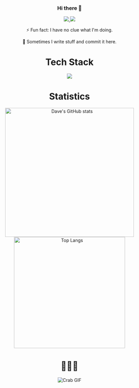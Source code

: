 <div align="center">

### Hi there 👋

<a href="https://github.com/DJSaunders1997">
  <img src="https://img.shields.io/badge/GitHub-181717.svg?style=for-the-badge&logo=GitHub&logoColor=white">
</a>

<a href="https://linkedin.com/in/djsaunders1997">
  <img src="https://img.shields.io/badge/LinkedIn-0A66C2.svg?style=for-the-badge&logo=LinkedIn&logoColor=white">
</a>

⚡ Fun fact: I have no clue what I'm doing.
  
🔭 Sometimes I write stuff and commit it here. 


# Tech Stack
<img src="https://skillicons.dev/icons?i=arduino,azure,bash,cs,docker,fastapi,flask,git,github,githubactions,heroku,ai,java,kubernetes,latex,linkedin,linux,md,mongodb,mysql,py,pytorch,raspberrypi,redis,sqlite,stackoverflow,tensorflow,twitter,vscode,&perline=10" />

# Statistics
  <img alt="Dave's GitHub stats" width="406" src="https://github-readme-stats.vercel.app/api?username=DJSaunders1997&custom_title=Github+Stats&bg_color=00000000&hide_border=true&show_icons=true&text_color=667799&title_color=388286&icon_color=388286">
  <img alt="Top Langs" width="350" src="https://github-readme-stats.vercel.app/api/top-langs/?username=DJSaunders1997&layout=compact&hide_border=true&bg_color=00000000&text_color=667799&custom_title=Top+Languages&title_color=388286">

# 🦀🦀🦀
<img src="crabs.gif" alt="Crab GIF" />

</div>


<!--
**DJSaunders1997/DJSaunders1997** is a ✨ _special_ ✨ repository because its `README.md` (this file) appears on your GitHub profile.

Here are some ideas to get you started:

/play trombone

- 🔭 I’m currently working on ...
- 🌱 I’m currently learning ...
- 👯 I’m looking to collaborate on ...
- 🤔 I’m looking for help with ...
- 💬 Ask me about ...
- 📫 How to reach me: ...
- 😄 Pronouns: ...
- ⚡ Fun fact: ...

I've "taken inspiration" from this users readme https://github.com/MrAlpha786/MrAlpha786/edit/main/README.md
-->
